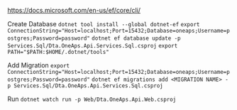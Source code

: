 https://docs.microsoft.com/en-us/ef/core/cli/

Create Database
`dotnet tool install --global dotnet-ef`
`export ConnectionString="Host=localhost;Port=15432;Database=oneaps;Username=postgres;Password=password"`
`dotnet ef database update -p Services.Sql/Dta.OneAps.Api.Services.Sql.csproj`
`export PATH="$PATH:$HOME/.dotnet/tools"`

Add Migration
`export ConnectionString="Host=localhost;Port=15432;Database=oneaps;Username=postgres;Password=password"`
`dotnet ef migrations add <MIGRATION NAME> -p Services.Sql/Dta.OneAps.Api.Services.Sql.csproj`

Run
`dotnet watch run -p Web/Dta.OneAps.Api.Web.csproj`
